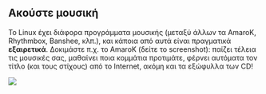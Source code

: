 <?php require("../../entete.php"); ?> <?php require("../../base.php"); ?> <?php require("../../fonctions.php"); ?>

<div id="corps">

<h2>Ακούστε μουσική</h2>

<p>Το Linux έχει διάφορα προγράμματα μουσικής (μεταξύ άλλων τα AmaroK, Rhythmbox, Banshee, 
κλπ.), και κάποια από αυτά είναι πραγματικά <b>εξαιρετικά</b>. Δοκιμάστε π.χ. το AmaroK 
(δείτε το screenshot): παίζει τέλεια τις μουσικές σας, μαθαίνει ποια κομμάτια προτιμάτε, 
φέρνει αυτόματα τον τίτλο (και τους στίχους) από το Internet, ακόμη και τα εξώφυλλα των CD!</p>

<img src="Images/amarok.png" />

</div>
</body>
</html>
